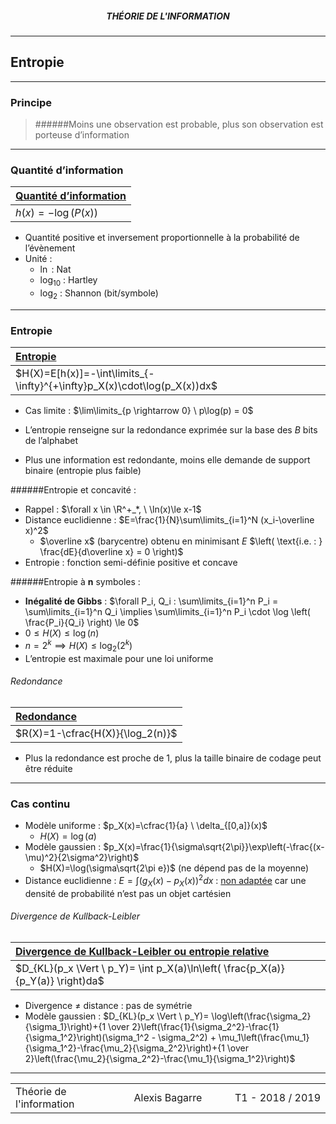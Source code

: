 <h5 style="text-align: center"> THÉORIE DE L'INFORMATION </h5>

------

## **Entropie**

------

### Principe

> ######Moins une observation est probable, plus son observation est porteuse d’information

---

### Quantité d’information

| **<u>Quantité d’information</u>** |
| :-------------------------------- |
| $h(x)=-\log (P(x))$               |

- Quantité positive et inversement proportionnelle à la probabilité de l’évènement
- Unité : 
  - $\ln​$ : Nat
  - $\log_{10}​$ : Hartley
  - $\log_{2}$ : Shannon (bit/symbole)

---

### Entropie

| **<u>Entropie</u>**                                          |
| :----------------------------------------------------------- |
| $H(X)=E[h(x)]=-\int\limits_{-\infty}^{+\infty}p_X(x)\cdot\log(p_X(x))dx$ |

- Cas limite : $\lim\limits_{p \rightarrow 0} \  p\log(p) = 0$

- L’entropie renseigne sur la redondance exprimée sur la base des $B$ bits de l’alphabet
- Plus une information est redondante, moins elle demande de support binaire (entropie plus faible)

######Entropie et concavité :

- Rappel : $\forall x \in \R^+_*, \ \ln(x)\le x-1$
- Distance euclidienne : $E=\frac{1}{N}\sum\limits_{i=1}^N (x_i-\overline x)^2$
  - $\overline x$ (barycentre) obtenu en minimisant $E$ $\left( \text{i.e. : } \frac{dE}{d\overline x} = 0 \right)$
- Entropie : fonction semi-définie positive et concave

######Entropie à $\pmb n$ symboles :

- **Inégalité de Gibbs** : $\forall P_i, Q_i : \sum\limits_{i=1}^n P_i = \sum\limits_{i=1}^n Q_i \implies \sum\limits_{i=1}^n P_i \cdot \log \left( \frac{P_i}{Q_i} \right) \le 0$
- $0\le H(X) \le \log(n)$
- $n=2^k \implies H(X) \le \log_2\left(2^k\right)$
- L’entropie est maximale pour une loi uniforme

###### Redondance

| **<u>Redondance</u>**            |
| :------------------------------- |
| $R(X)=1-\cfrac{H(X)}{\log_2(n)}$ |

- Plus la redondance est proche de 1, plus la taille binaire de codage peut être réduite

---

### Cas continu

- Modèle uniforme : $p_X(x)=\cfrac{1}{a} \ \delta_{[0,a]}(x)$
  - $H(X)=\log(a)$
- Modèle gaussien : $p_X(x)=\frac{1}{\sigma\sqrt{2\pi}}\exp\left(-\frac{(x-\mu)^2}{2\sigma^2}\right)$
  - $H(X)=\log(\sigma\sqrt{2\pi e})$   (ne dépend pas de la moyenne)
- Distance euclidienne : $E = \int (g_X(x)-p_X(x))^2dx$ : <u>non adaptée</u> car une densité de probabilité n’est pas un objet cartésien

###### Divergence de Kullback-Leibler

| **<u>Divergence de Kullback-Leibler ou entropie relative</u>** |
| :----------------------------------------------------------- |
| $D_{KL}(p_x \Vert \ p_Y)= \int p_X(a)\ln\left( \frac{p_X(a)}{p_Y(a)} \right)da$ |

- Divergence $\ne$ distance : pas de symétrie
- Modèle gaussien : $D_{KL}(p_x \Vert \ p_Y)= \log\left(\frac{\sigma_2}{\sigma_1}\right)+{1 \over 2}\left(\frac{1}{\sigma_2^2}-\frac{1}{\sigma_1^2}\right)(\sigma_1^2 - \sigma_2^2) + \mu_1\left(\frac{\mu_1}{\sigma_1^2}-\frac{\mu_2}{\sigma_2^2}\right)+{1 \over 2}\left(\frac{\mu_2}{\sigma_2^2}-\frac{\mu_1}{\sigma_1^2}\right)$



------

<table width="90%">
<tr>
<td style="width: 30%; text-align: left; background:transparent; border:0;">Théorie de l'information</td>
<td style="width: 30%; text-align: center; background:transparent; border:0;">Alexis Bagarre</td>
<td style="width: 30%; text-align: right; background:transparent; border:0;">T1 - 2018 / 2019</td>
</tr>
</table>